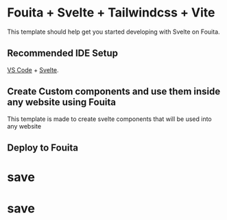 # Fouita + Svelte + Tailwindcss + Vite

This template should help get you started developing with Svelte on Fouita.

## Recommended IDE Setup

[VS Code](https://code.visualstudio.com/) + [Svelte](https://marketplace.visualstudio.com/items?itemName=svelte.svelte-vscode).

## Create Custom components and use them inside any website using Fouita

This template is made to create svelte components that will be used into any website

## Deploy to Fouita
# save
# save
